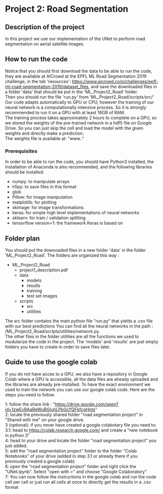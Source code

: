 # Project 2: Road Segmentation

## Description of the project
In this project we use our implementation of the UNet to perform road segmentation on aerial satellite images.

## How to run the code

Notice that you should first download the data to be able to run the code, they are available at AICrowd at the EPFL ML Road Segmentation 2019 challenge, 
in the tab 'resources': https://www.aicrowd.com/challenges/epfl-ml-road-segmentation-2019/dataset_files, and save the downloaded files in a folder 'data' that should be put in the 'ML_Project2_Road' folder.  
Then you should run the file 'run.py' from 'ML_Project2_Road/scripts/src/'    
Our code adapts automatically to GPU or CPU, however the training of our neural network is a computationally intensive process. So it is strongly recommended to run it on a GPU with at least 18GB of RAM.   
The training process takes approximately 2 hours to complete on a GPU, so we stored the weights of the pre-trained network in a hdf5 file on Google Drive. So you can just skip the cell and load the model with the given weights and directly make a prediction.  
The weights file is available at: "www.."

### Prerequisites
In order to be able to run the code, you should have Python3 installed, the installation of Anaconda is also recommended,
and the following libraries should be installed:
- numpy: to manipulate arrays
- h5py: to save files in this format
- glob
- Pillow: for image manipulation
- matplotlib: for plotting
- skimage: for image transformations
- keras: for simple high level implementations of neural networks
- sklearn: for train / validation splitting
- tensorflow version=1: the framework Keras is based on

## Folder plan 
You should put the downoaded files in a new folder 'data' in the folder 'ML_Project2_Road'. 
The folders are organized this way : 

- ML_Project2_Road
    - project1_description.pdf
    - data
       - models
       - results
       - training
       - test set images
    - scripts
       - src
       - utilities
       
         
The src folder contains the main python file "run.py" that yields a .csv file with our best predictions
You can find all the neural networks in the path : /ML_Project2_Road/scripts/utilities/network.py.  
The other files in the folder utilities are all the functions we used to modularize the code in the project.
The 'models' and 'results' are just empty folders you have to create in order to save files later.

## Guide to use the google colab
If you do not have acces to a GPU, we also have a repository in Google Colab where a GPU is accessible, all the data files are already uploaded
and the libraries are already pre-installed.
To have the exact environment we used to train the network you can use our google colab code. Here are the steps you need to follow

1: follow the share link : "https://drive.google.com/open?id=1zwEvRAaReWuBGjuhLPkGcYQFkfcgHnts"    
2: locate the previously shared folder "road segmentation project" in "Shared with me" on your google drive.  
3 (optional): if you never have created a google colabotary file you need to:  
  3.1: head to https://colab.research.google.com/ and create a "new notebook in python 3"  
4: head to your drive and locate the folder "road segmentation project" you just added.  
5: add the "road segmentation project" folder to the folder "Colab Notebooks" of your drive (added in step 3.1 or already there if you previously created a google colab)  
6: open the "road segmentation project" folder and right click the "UNet.ipynb". Select "open with >" and choose "Google Colaboratory"  
7: You can now follow the instructions in the google colab and run the code cell per cell or just run all cells at once to directly get the results in a .csv format  
 

